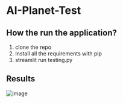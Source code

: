 # AI-Planet-Test

## How the run the application?
1. clone the repo
2. Install all the requirements with pip
3. streamlit run testing.py

## Results
![image](https://user-images.githubusercontent.com/77894804/222894495-ad308099-132b-46c0-b7ec-bbb3b4bce51e.png)
